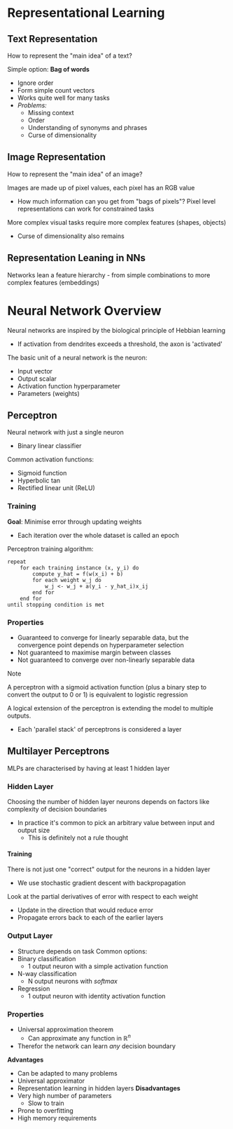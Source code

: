 
# Representational Learning


## Text Representation
How to represent the "main idea" of a text?

Simple option: **Bag of words**
- Ignore order
- Form simple count vectors
- Works quite well for many tasks
- *Problems:*
	- Missing context
	- Order
	- Understanding of synonyms and phrases
	- Curse of dimensionality


## Image Representation
How to represent the "main idea" of an image?

Images are made up of pixel values, each pixel has an RGB value
- How much information can you get from "bags of pixels"?
Pixel level representations can work for constrained tasks

More complex visual tasks require more complex features (shapes, objects)
- Curse of dimensionality also remains

## Representation Leaning in NNs

Networks lean a feature hierarchy - from simple combinations to more complex features (embeddings)


# Neural Network Overview
Neural networks are inspired by the biological principle of Hebbian learning
- If activation from dendrites exceeds a threshold, the axon is 'activated'


The basic unit of a neural network is the neuron:
- Input vector
- Output scalar
- Activation function hyperparameter
- Parameters (weights)

## Perceptron
Neural network with just a single neuron
- Binary linear classifier

Common activation functions:
- Sigmoid function
- Hyperbolic tan
- Rectified linear unit (ReLU)
### Training
**Goal**: Minimise error through updating weights

- Each iteration over the whole dataset is called an epoch

Perceptron training algorithm:
```
repeat
	for each training instance (x, y_i) do
		compute y_hat = f(w(x_i) + b)
		for each weight w_j do
			w_j <- w_j + a(y_i - y_hat_i)x_ij
		end for
	end for
until stopping condition is met
```

### Properties
- Guaranteed to converge for linearly separable data, but the convergence point depends on hyperparameter selection
- Not guaranteed to maximise margin between classes
- Not guaranteed to converge over non-linearly separable data


>[!Note]
>A perceptron with a sigmoid activation function (plus a binary step to convert the output to 0 or 1) is equivalent to logistic regression


A logical extension of the perceptron is extending the model to multiple outputs.
- Each 'parallel stack' of perceptrons is considered a layer

## Multilayer Perceptrons

MLPs are characterised by having at least 1 hidden layer

### Hidden Layer
Choosing the number of hidden layer neurons depends on factors like complexity of decision boundaries
- In practice it's common to pick an arbitrary value between input and output size
	- This is definitely not a rule thought


#### Training
There is not just one "correct" output for the neurons in a hidden layer
- We use stochastic gradient descent with backpropagation

Look at the partial derivatives of error with respect to each weight
- Update in the direction that would reduce error
- Propagate errors back to each of the earlier layers


### Output Layer
- Structure depends on task
Common options:
- Binary classification
	- 1 output neuron with a simple activation function
- N-way classification
	- N output neurons with *softmax*
- Regression
	- 1 output neuron with identity activation function


### Properties
- Universal approximation theorem
	- Can approximate any function in $\mathbb{R}^n$
- Therefor the network can learn *any* decision boundary

**Advantages**
- Can be adapted to many problems
- Universal approximator
- Representation learning in hidden layers
**Disadvantages**
- Very high number of parameters
	- Slow to train
- Prone to overfitting
- High memory requirements




